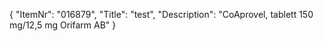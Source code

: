 {
  "ItemNr": "016879",
  "Title": "test",
  "Description": "CoAprovel, tablett 150 mg/12,5 mg Orifarm AB"
}